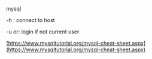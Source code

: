 mysql

-h <ip>: connect to host

-u<root> or<user to login as>: login if not current user 

[https://www.mysqltutorial.org/mysql-cheat-sheet.aspx](https://www.mysqltutorial.org/mysql-cheat-sheet.aspx)